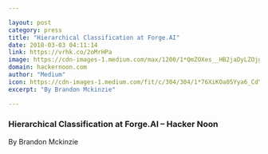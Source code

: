 ```yaml
---

layout: post
category: press
title: "Hierarchical Classification at Forge.AI"
date: 2018-03-03 04:11:14
link: https://vrhk.co/2oMrHPa
image: https://cdn-images-1.medium.com/max/1200/1*QmZOXes__HB2jaDyLZOjgg.jpeg
domain: hackernoon.com
author: "Medium"
icon: https://cdn-images-1.medium.com/fit/c/304/304/1*76XiKOa05Yya6_CdYX8pVg.jpeg
excerpt: "By Brandon Mckinzie"

---
```


### Hierarchical Classification at Forge.AI – Hacker Noon

By Brandon Mckinzie